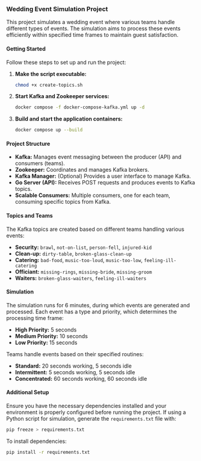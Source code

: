 ### Wedding Event Simulation Project

This project simulates a wedding event where various teams handle different types of events. The simulation aims to process these events efficiently within specified time frames to maintain guest satisfaction.

#### Getting Started

Follow these steps to set up and run the project:

1. **Make the script executable:**

   ```bash
   chmod +x create-topics.sh
   ```

2. **Start Kafka and Zookeeper services:**

   ```bash
   docker compose -f docker-compose-kafka.yml up -d
   ```

3. **Build and start the application containers:**
   ```bash
   docker compose up --build
   ```

#### Project Structure

- **Kafka:** Manages event messaging between the producer (API) and consumers (teams).
- **Zookeeper:** Coordinates and manages Kafka brokers.
- **Kafka Manager:** (Optional) Provides a user interface to manage Kafka.
- **Go Server (API):** Receives POST requests and produces events to Kafka topics.
- **Scalable Consumers:** Multiple consumers, one for each team, consuming specific topics from Kafka.

#### Topics and Teams

The Kafka topics are created based on different teams handling various events:

- **Security:** `brawl`, `not-on-list`, `person-fell`, `injured-kid`
- **Clean-up:** `dirty-table`, `broken-glass-clean-up`
- **Catering:** `bad-food`, `music-too-loud`, `music-too-low`, `feeling-ill-catering`
- **Officiant:** `missing-rings`, `missing-bride`, `missing-groom`
- **Waiters:** `broken-glass-waiters`, `feeling-ill-waiters`

#### Simulation

The simulation runs for 6 minutes, during which events are generated and processed. Each event has a type and priority, which determines the processing time frame:

- **High Priority:** 5 seconds
- **Medium Priority:** 10 seconds
- **Low Priority:** 15 seconds

Teams handle events based on their specified routines:

- **Standard:** 20 seconds working, 5 seconds idle
- **Intermittent:** 5 seconds working, 5 seconds idle
- **Concentrated:** 60 seconds working, 60 seconds idle

#### Additional Setup

Ensure you have the necessary dependencies installed and your environment is properly configured before running the project. If using a Python script for simulation, generate the `requirements.txt` file with:

```bash
pip freeze > requirements.txt
```

To install dependencies:

```bash
pip install -r requirements.txt
```
